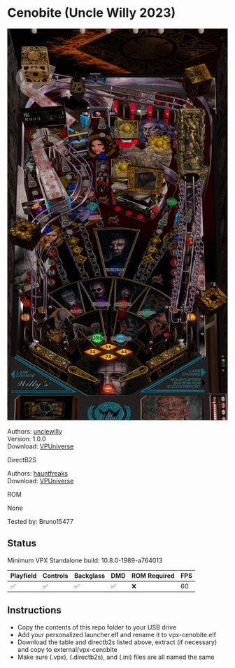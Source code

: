 # Cenobite (Uncle Willy 2023)

![Table Preview](https://github.com/evilwraith/vpx-images/blob/main/vpx-cenobite.jpg)

Authors: [unclewilly](https://pinballnirvana.com/forums/members/unclewilly.738/)  
Version: 1.0.0  
Download: [VPUniverse](https://vpuniverse.com/files/file/16469-cenobite-uncle-willy-2023/)

DirectB2S

Authors: [hauntfreaks](https://vpuniverse.com/profile/5216-hauntfreaks/)  
Download: [VPUniverse](https://vpuniverse.com/files/file/16468-cenobite-uncle-willy-2023-b2s-with-full-dmd/)

ROM

None

Tested by: Bruno15477

## Status 

Minimum VPX Standalone build: 10.8.0-1989-a764013

| Playfield | Controls | Backglass | DMD | ROM Required | FPS | 
|-----------|----------|-----------|-----|--------------|-----|
| :white_check_mark: | :white_check_mark: | :white_check_mark: | :white_check_mark: | :x: | 60 |

## Instructions

- Copy the contents of this repo folder to your USB drive
- Add your personalized launcher.elf and rename it to vpx-cenobite.elf
- Download the table and directb2s listed above, extract (if necessary) and copy to external/vpx-cenobite
- Make sure (.vpx), (.directb2s), and (.ini) files are all named the same
